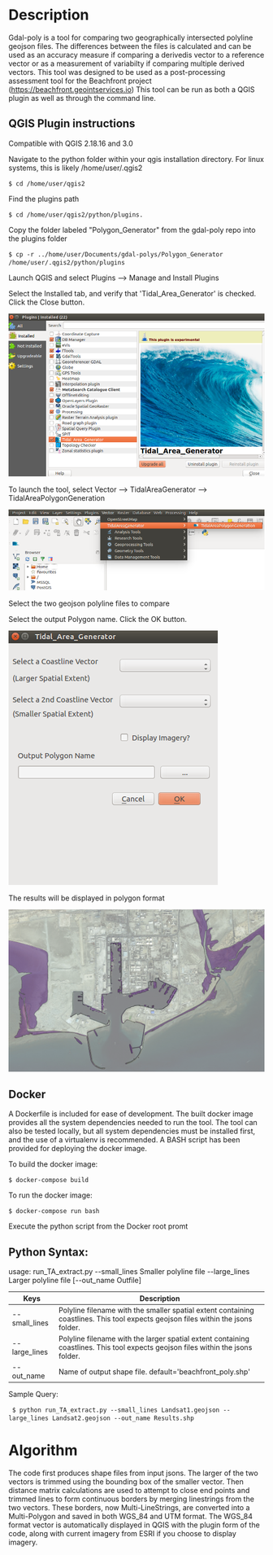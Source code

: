 # Description

Gdal-poly is a tool for comparing two geographically intersected polyline geojson files.  The differences between the files is calculated and can be used as an accuracy measure if comparing a derivedis  vector to a reference vector or as a measurement of variabilty if comparing multiple derived vectors. This tool was designed to be used as a post-processing assessment tool for the Beachfront project (https://beachfront.geointservices.io)  This tool can be run as both a QGIS plugin as well as through the command line.


## QGIS Plugin instructions
Compatible with QGIS 2.18.16 and 3.0

Navigate to the python folder within your qgis installation directory.  For linux systems, this is likely /home/user/.qgis2 

~~~
$ cd /home/user/qgis2
~~~

Find the plugins path 

~~~
$ cd /home/user/qgis2/python/plugins. 
~~~

Copy the folder labeled "Polygon_Generator" from the gdal-poly repo into the plugins folder

~~~
$ cp -r ../home/user/Documents/gdal-polys/Polygon_Generator /home/user/.qgis2/python/plugins
~~~

Launch QGIS and select Plugins --> Manage and Install Plugins

Select the Installed tab, and verify that 'Tidal_Area_Generator' is checked.  Click the Close button.

![Install Tool](Polygon_Generator/images/InstallTool.png)



To launch the tool, select Vector --> TidalAreaGenerator --> TidalAreaPolygonGeneration

![Select Tool](Polygon_Generator/images/SelectTool.png)



Select the two geojson polyline files to compare

Select the output Polygon name.  Click the OK button.

![Tool GUI](Polygon_Generator/images/ToolGui.png)

The results will be displayed in polygon format

![Example Results](Polygon_Generator/images/Example_Output.png)



## Docker

A Dockerfile is included for ease of development. The built docker image provides all the system dependencies needed to run the tool. The tool can also be tested locally, but all system dependencies must be installed first, and the use of a virtualenv is recommended.  A BASH script has been provided for deploying the docker image.

To build the docker image:

~~~
$ docker-compose build
~~~

To run the docker image:

~~~
$ docker-compose run bash
~~~

Execute the python script from the Docker root promt

## Python Syntax:

usage: run_TA_extract.py --small_lines Smaller polyline file --large_lines Larger polyline file
                    [--out_name Outfile]
					
| Keys | Description
------|-------------------
| --small_lines | Polyline filename with the smaller spatial extent containing coastlines. This tool expects geojson files within the jsons folder.	
| --large_lines | Polyline filename with the larger spatial extent containing coastlines. This tool expects geojson files within the jsons folder.
| --out_name | Name of output shape file.  default='beachfront_poly.shp'

Sample Query:
~~~
 $ python run_TA_extract.py --small_lines Landsat1.geojson --large_lines Landsat2.geojson --out_name Results.shp
~~~


# Algorithm

The code first produces shape files from input jsons. The larger of the two vectors is trimmed using the bounding box of the smaller vector. Then distance matrix calculations are used to attempt to close end points and trimmed lines to form continuous borders by merging linestrings from the two vectors. These borders, now Multi-LineStrings, are converted into a Multi-Polygon and saved in both WGS_84 and UTM format. The WGS_84 format vector is automatically displayed in QGIS with the plugin form of the code, along with current imagery from ESRI if you choose to display imagery.

